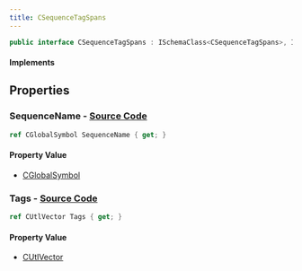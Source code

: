 ```yaml
---
title: CSequenceTagSpans
---
```


```csharp
public interface CSequenceTagSpans : ISchemaClass<CSequenceTagSpans>, ISchemaField, ISchemaClass, INativeHandle
```

#### Implements

## Properties

### **SequenceName** - [Source Code](https://github.com/swiftly-solution/swiftlys2/blob/main/managed/src/SwiftlyS2.Generated/Schemas/Interfaces/CSequenceTagSpans.cs#L16)

```csharp
ref CGlobalSymbol SequenceName { get; }
```

#### Property Value

- [CGlobalSymbol](/docs/api/shared/natives/cglobalsymbol)

### **Tags** - [Source Code](https://github.com/swiftly-solution/swiftlys2/blob/main/managed/src/SwiftlyS2.Generated/Schemas/Interfaces/CSequenceTagSpans.cs#L19)

```csharp
ref CUtlVector Tags { get; }
```

#### Property Value

- [CUtlVector](/docs/api/)


